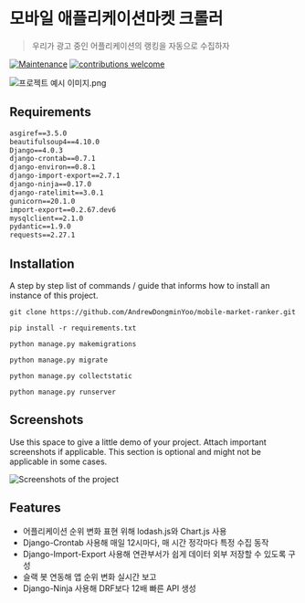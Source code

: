 # 모바일 애플리케이션마켓 크롤러

> 우리가 광고 중인 어플리케이션의 랭킹을 자동으로 수집하자

[![Maintenance](https://img.shields.io/badge/Maintained%3F-yes-green.svg)](https://GitHub.com/Naereen/StrapDown.js/graphs/commit-activity)
[![contributions welcome](https://img.shields.io/badge/contributions-welcome-brightgreen.svg?style=flat)](https://github.com/dwyl/esta/issues)

![프로젝트 예시 이미지.png](https://blog.kakaocdn.net/dn/bKX6NA/btrvyk8I42V/JBO2wP0IdwVSp1U1d5HsW0/img.png)

## Requirements  

```markdown
asgiref==3.5.0
beautifulsoup4==4.10.0
Django==4.0.3
django-crontab==0.7.1
django-environ==0.8.1
django-import-export==2.7.1
django-ninja==0.17.0
django-ratelimit==3.0.1
gunicorn==20.1.0
import-export==0.2.67.dev6
mysqlclient==2.1.0
pydantic==1.9.0
requests==2.27.1
```

## Installation

A step by step list of commands / guide that informs how to install an instance of this project.

`git clone https://github.com/AndrewDongminYoo/mobile-market-ranker.git`

`pip install -r requirements.txt`

`python manage.py makemigrations`

`python manage.py migrate`

`python manage.py collectstatic`

`python manage.py runserver`

## Screenshots

Use this space to give a little demo of your project. Attach important screenshots if applicable. This section is optional and might not be applicable in some cases.

![Screenshots of the project](https://img1.daumcdn.net/thumb/R1280x0/?scode=mtistory2&fname=https%3A%2F%2Fblog.kakaocdn.net%2Fdn%2FbQswyt%2FbtrvQgd2rUE%2F58kDZCmMFW2kIKgl2f29fk%2Fimg.png)

## Features

* 어플리케이션 순위 변화 표현 위해 lodash.js와 Chart.js 사용
* Django-Crontab 사용해 매일 12시마다, 매 시간 정각마다 특정 수집 동작
* Django-Import-Export 사용해 연관부서가 쉽게 데이터 외부 저장할 수 있도록 구성
* 슬랙 봇 연동해 앱 순위 변화 실시간 보고
* Django-Ninja 사용해 DRF보다 12배 빠른 API 생성
